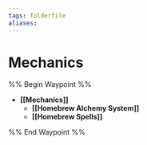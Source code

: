 ```yaml
---
tags: folderfile
aliases:
---
```


# Mechanics
%% Begin Waypoint %%
- **[[Mechanics]]**
	- **[[Homebrew Alchemy System]]**
	- **[[Homebrew Spells]]**

%% End Waypoint %%
